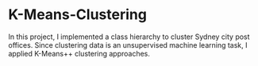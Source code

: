 # K-Means-Clustering
In this project, I implemented a class hierarchy to cluster Sydney city post offices. Since clustering data is an unsupervised machine learning task, I applied K-Means++ clustering approaches.
